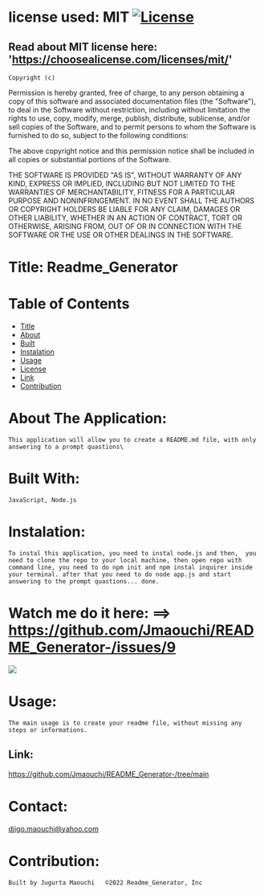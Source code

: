 
  # license used:  MIT  [![License](https://img.shields.io/apm/l/npm)](https://choosealicense.com/licenses/mit/)


  ## Read about MIT license here:  'https://choosealicense.com/licenses/mit/'


    Copyright (c) 
Permission is hereby granted, free of charge, to any person obtaining a copy
of this software and associated documentation files (the "Software"), to deal
in the Software without restriction, including without limitation the rights
to use, copy, modify, merge, publish, distribute, sublicense, and/or sell
copies of the Software, and to permit persons to whom the Software is
furnished to do so, subject to the following conditions:

The above copyright notice and this permission notice shall be included in all
copies or substantial portions of the Software.

THE SOFTWARE IS PROVIDED "AS IS", WITHOUT WARRANTY OF ANY KIND, EXPRESS OR
IMPLIED, INCLUDING BUT NOT LIMITED TO THE WARRANTIES OF MERCHANTABILITY,
FITNESS FOR A PARTICULAR PURPOSE AND NONINFRINGEMENT. IN NO EVENT SHALL THE
AUTHORS OR COPYRIGHT HOLDERS BE LIABLE FOR ANY CLAIM, DAMAGES OR OTHER
LIABILITY, WHETHER IN AN ACTION OF CONTRACT, TORT OR OTHERWISE, ARISING FROM,
OUT OF OR IN CONNECTION WITH THE SOFTWARE OR THE USE OR OTHER DEALINGS IN THE
SOFTWARE. 

    
  



  # Title: Readme_Generator



  # Table of  Contents

  * [Title](#title)
  * [About](#about)
  * [Built](#languages)
  * [Instalation](#header.instal)
  * [Usage](header.usage)
  * [License](#header.license)
  * [Link](#link)
  * [Contribution](#header.contribution)



  # About The Application:
    This application will allow you to create a README.md file, with only answering to a prompt quastions\
    

  # Built With:
    JavaScript, Node.js
    

  # Instalation:
    To instal this application, you need to instal node.js and then,  you need to clone the repo to your local machine, then open repo with command line, you need to do npm init and npm instal inquirer inside your terminal. after that you need to do node app.js and start answering to the prompt quastions... done.       

  
  
  # Watch me do it here: ==>  https://github.com/Jmaouchi/README_Generator-/issues/9

  ![](assets/images/test.gif)




    
  # Usage:
    The main usage is to create your readme file, without missing any steps or informations. 
  


  ## Link:  
   https://github.com/Jmaouchi/README_Generator-/tree/main
  


  # Contact:
  djigo.maouchi@yahoo.com



  # Contribution:
    Built by Jugurta Maouchi   ©️2022 Readme_Generator, Inc
